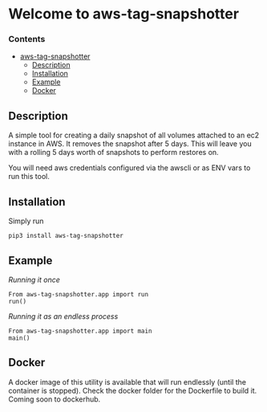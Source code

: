 Welcome to aws-tag-snapshotter
===================

### Contents

- [aws-tag-snapshotter](#aws-tag-snapshotter)
    - [Description](#description)
    - [Installation](#installation)
    - [Example](#example)
    - [Docker](#docker)

## Description ##
A simple tool for creating a daily snapshot of all volumes attached to an ec2 instance in AWS.  It removes the snapshot after 5 days.  This will leave you with a rolling 5 days worth of snapshots to perform restores on.

You will need aws credentials configured via the awscli or as ENV vars to run this tool.

## Installation ##
Simply run

    pip3 install aws-tag-snapshotter

## Example ##

*Running it once*

    From aws-tag-snapshotter.app import run
    run()

*Running it as an endless process*

    From aws-tag-snapshotter.app import main
    main()

## Docker ##
A docker image of this utility is available that will run endlessly (until the container is stopped). 
Check the docker folder for the Dockerfile to build it.  Coming soon to dockerhub.